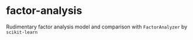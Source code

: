 # factor-analysis
Rudimentary factor analysis model and comparison with ``FactorAnalyzer`` by ``scikit-learn``
